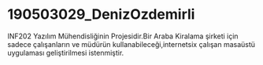 # 190503029_DenizOzdemirli

INF202 Yazılım Mühendisliğinin Projesidir.Bir Araba Kiralama şirketi için sadece çalışanların ve müdürün kullanabileceği,internetsix çalışan masaüstü uygulaması geliştirilmesi istenmiştir.
